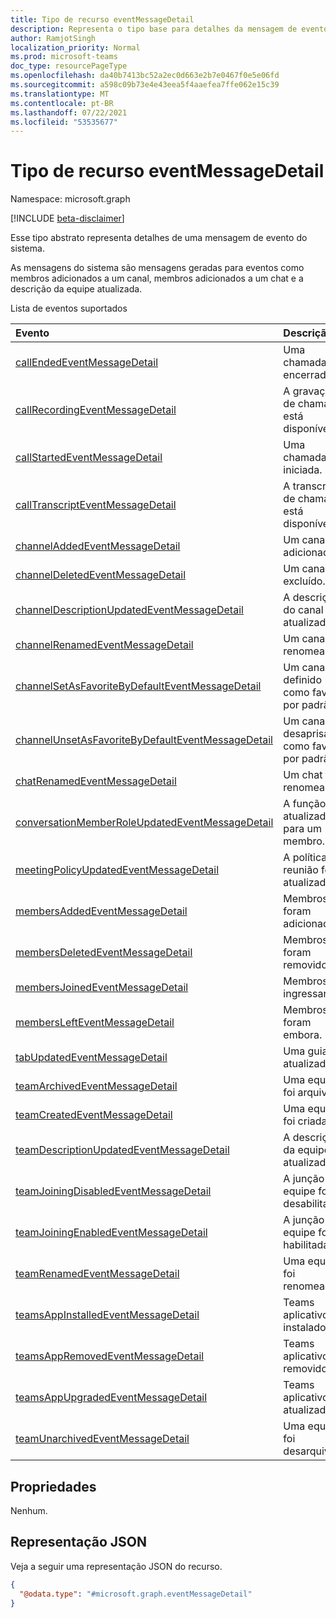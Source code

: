 ```yaml
---
title: Tipo de recurso eventMessageDetail
description: Representa o tipo base para detalhes da mensagem de evento.
author: RamjotSingh
localization_priority: Normal
ms.prod: microsoft-teams
doc_type: resourcePageType
ms.openlocfilehash: da40b7413bc52a2ec0d663e2b7e0467f0e5e06fd
ms.sourcegitcommit: a598c09b73e4e43eea5f4aaefea7ffe062e15c39
ms.translationtype: MT
ms.contentlocale: pt-BR
ms.lasthandoff: 07/22/2021
ms.locfileid: "53535677"
---
```

# <a name="eventmessagedetail-resource-type"></a>Tipo de recurso eventMessageDetail

Namespace: microsoft.graph

[!INCLUDE [beta-disclaimer](../../includes/beta-disclaimer.md)]

Esse tipo abstrato representa detalhes de uma mensagem de evento do sistema.

As mensagens do sistema são mensagens geradas para eventos como membros adicionados a um canal, membros adicionados a um chat e a descrição da equipe atualizada.

Lista de eventos suportados

| Evento | Descrição |
| :---- | :---------- |
| [callEndedEventMessageDetail](../resources/callStartedEventMessageDetail.md) | Uma chamada foi encerrada. |
| [callRecordingEventMessageDetail](../resources/callRecordingEventMessageDetail.md) | A gravação de chamada está disponível. |
| [callStartedEventMessageDetail](../resources/callStartedEventMessageDetail.md) | Uma chamada foi iniciada. |
| [callTranscriptEventMessageDetail](../resources/callTranscriptEventMessageDetail.md) | A transcrição de chamada está disponível. |
| [channelAddedEventMessageDetail](../resources/channelAddedEventMessageDetail.md) | Um canal foi adicionado. |
| [channelDeletedEventMessageDetail](../resources/channelDeletedEventMessageDetail.md) | Um canal foi excluído. |
| [channelDescriptionUpdatedEventMessageDetail](../resources/channelDescriptionUpdatedEventMessageDetail.md) | A descrição do canal foi atualizada. |
| [channelRenamedEventMessageDetail](../resources/channelRenamedEventMessageDetail.md) | Um canal foi renomeado. |
| [channelSetAsFavoriteByDefaultEventMessageDetail](../resources/channelSetAsFavoriteByDefaultEventMessageDetail.md) | Um canal foi definido como favorito por padrão. |
| [channelUnsetAsFavoriteByDefaultEventMessageDetail](../resources/channelUnsetAsFavoriteByDefaultEventMessageDetail.md) | Um canal foi desaprisado como favorito por padrão. |
| [chatRenamedEventMessageDetail](../resources/chatRenamedEventMessageDetail.md) | Um chat foi renomeado. |
| [conversationMemberRoleUpdatedEventMessageDetail](../resources/conversationMemberRoleUpdatedEventMessageDetail.md) | A função foi atualizada para um membro. |
| [meetingPolicyUpdatedEventMessageDetail](../resources/meetingPolicyUpdatedEventMessageDetail.md) | A política de reunião foi atualizada. |
| [membersAddedEventMessageDetail](../resources/membersAddedEventMessageDetail.md) | Membros foram adicionados. |
| [membersDeletedEventMessageDetail](../resources/membersDeletedEventMessageDetail.md) | Membros foram removidos. |
| [membersJoinedEventMessageDetail](../resources/membersJoinedEventMessageDetail.md) | Membros ingressaram. |
| [membersLeftEventMessageDetail](../resources/membersLeftEventMessageDetail.md) | Membros foram embora. |
| [tabUpdatedEventMessageDetail](../resources/tabUpdatedEventMessageDetail.md) | Uma guia foi atualizada. |
| [teamArchivedEventMessageDetail](../resources/teamArchivedEventMessageDetail.md) | Uma equipe foi arquivada. |
| [teamCreatedEventMessageDetail](../resources/teamCreatedEventMessageDetail.md) | Uma equipe foi criada. |
| [teamDescriptionUpdatedEventMessageDetail](../resources/teamDescriptionUpdatedEventMessageDetail.md) | A descrição da equipe foi atualizada. |
| [teamJoiningDisabledEventMessageDetail](../resources/teamJoiningDisabledEventMessageDetail.md) | A junção de equipe foi desabilitada. |
| [teamJoiningEnabledEventMessageDetail](../resources/teamJoiningEnabledEventMessageDetail.md) | A junção de equipe foi habilitada. |
| [teamRenamedEventMessageDetail](../resources/teamRenamedEventMessageDetail.md) | Uma equipe foi renomeada. |
| [teamsAppInstalledEventMessageDetail](../resources/teamsAppInstalledEventMessageDetail.md) | Teams aplicativo foi instalado. |
| [teamsAppRemovedEventMessageDetail](../resources/teamsAppRemovedEventMessageDetail.md) | Teams aplicativo foi removido. |
| [teamsAppUpgradedEventMessageDetail](../resources/teamsAppUpgradedEventMessageDetail.md) | Teams aplicativo foi atualizado. |
| [teamUnarchivedEventMessageDetail](../resources/teamUnarchivedEventMessageDetail.md) | Uma equipe foi desarquivada. |

## <a name="properties"></a>Propriedades
Nenhum.



## <a name="json-representation"></a>Representação JSON
Veja a seguir uma representação JSON do recurso.
<!-- {
  "blockType": "resource",
  "@odata.type": "microsoft.graph.eventMessageDetail"
}
-->
``` json
{
  "@odata.type": "#microsoft.graph.eventMessageDetail"
}
```

